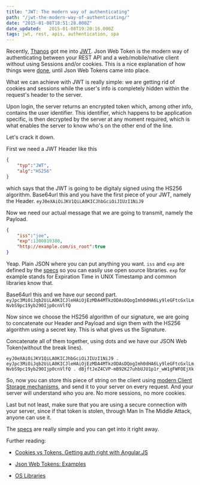 ```yaml
---
title: "JWT: The modern way of authenticating"
path: "/jwt-the-modern-way-of-authenticating/"
date: "2015-01-08T18:51:28.000Z"
date_updated:   2015-01-08T19:20:16.000Z
tags: jwt, rest, apis, authentication, spa
---
```


Recently, [Thanos](http://attheo.do) got me into [JWT](http://jwt.io). Json Web Token is the modern way of authenticating between your REST API and a web/mobile/native client without using Sessions and/or cookies. This is a nice explanation of how things were [done](http://stackoverflow.com/questions/15051712/how-to-do-authentication-with-a-rest-api-right-browser-native-clients), until Json Web Tokens came into place.

What we can achieve with JWT is really simple: we are getting rid of cookies and sessions while the user's info is completely hidden within the request's header to the server.

Upon login, the server returns an encrypted token which, among other info, contains the user identifier. This identifier, which happens to be application specific, is then decrypted by the server at any moment required, which is what enables the server to know who's on the other end of the line.

Let's crack it down.

First we need a JWT Header like this
```json
{
	"typ":"JWT",
    "alg":"HS256"
}
```
which says that the JWT is going to be digitaly signed using the HS256 algorithm.
Base64url this and you have the first piece of your JWT, namely the Header.
`eyJ0eXAiOiJKV1QiLA0KICJhbGciOiJIUzI1NiJ9`

Now we need our actual message that we are going to transmit, namely the Payload.
```json
{
	"iss":"joe",
    "exp":1300819380,
    "http://example.com/is_root":true
}
```
Yeap. Plain JSON where you can put anything you want. `iss` and `exp` are defined by the [specs](http://tools.ietf.org/html/draft-ietf-oauth-json-web-token-06#section-4.1) so you can easily use open source libraries. `exp` for example stands for Expiration Time in UNIX Timestamp and common libraries know that.

Base64url this and we have our second part.
`eyJpc3MiOiJqb2UiLA0KICJleHAiOjEzMDA4MTkzODAsDQogImh0dHA6Ly9leGFtcGxlLmNvbS9pc19yb290Ijp0cnVlfQ`

Now since we choose the HS256 algorithm of our signature, we are going to concatenate our Header and Payload and sign them with the HS256 algorithm using a secret key. This is what gives us the Signature.

Concatenate all of them together, using dots and we have our JSON Web Token(without the break lines).

`eyJ0eXAiOiJKV1QiLA0KICJhbGciOiJIUzI1NiJ9
.
eyJpc3MiOiJqb2UiLA0KICJleHAiOjEzMDA4MTkzODAsDQogImh0dHA6Ly9leGFtcGxlLmNvbS9pc19yb290Ijp0cnVlfQ
.
dBjftJeZ4CVP-mB92K27uhbUJU1p1r_wW1gFWFOEjXk
`

So, now you can store this piece of string on the client using [modern Client Storage mechanisms](https://developer.mozilla.org/en-US/docs/Web/Guide/API/DOM/Storage), and send it to your server on every request. And your server will understand who you are. No more sessions, no more cookies.

Last but not least, make sure that you are using a secure connection with your server, since if that token is stolen, through Man In The Middle Attack, anyone can use it.

The [specs](http://tools.ietf.org/html/draft-ietf-oauth-json-web-token-06) are really simple and you can get into it right away.

Further reading:

* [Cookies vs Tokens. Getting auth right with Angular.JS](https://auth0.com/blog/2014/01/07/angularjs-authentication-with-cookies-vs-token/)

* [Json Web Tokens: Examples](http://angular-tips.com/blog/2014/05/json-web-tokens-examples/)

* [OS Libraries](http://jwt.io/#libraries)
